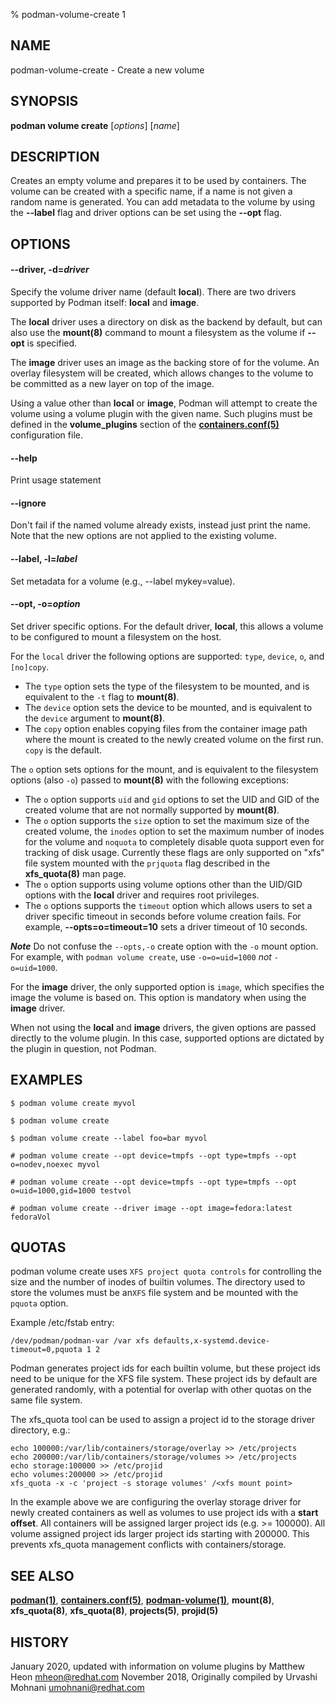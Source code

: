 % podman-volume-create 1

## NAME
podman\-volume\-create - Create a new volume

## SYNOPSIS
**podman volume create** [*options*] [*name*]

## DESCRIPTION

Creates an empty volume and prepares it to be used by containers. The volume
can be created with a specific name, if a name is not given a random name is
generated. You can add metadata to the volume by using the **--label** flag and
driver options can be set using the **--opt** flag.

## OPTIONS

#### **--driver**, **-d**=*driver*

Specify the volume driver name (default **local**).
There are two drivers supported by Podman itself: **local** and **image**.

The **local** driver uses a directory on disk as the backend by default, but can also use the **mount(8)** command to mount a filesystem as the volume if **--opt** is specified.

The **image** driver uses an image as the backing store of for the volume.
An overlay filesystem will be created, which allows changes to the volume to be committed as a new layer on top of the image.

Using a value other than **local** or **image**, Podman will attempt to create the volume using a volume plugin with the given name.
Such plugins must be defined in the **volume_plugins** section of the **[containers.conf(5)](https://github.com/containers/common/blob/main/docs/containers.conf.5.md)** configuration file.

#### **--help**

Print usage statement

#### **--ignore**

Don't fail if the named volume already exists, instead just print the name. Note that the new options are not applied to the existing volume.

#### **--label**, **-l**=*label*

Set metadata for a volume (e.g., --label mykey=value).

#### **--opt**, **-o**=*option*

Set driver specific options.
For the default driver, **local**, this allows a volume to be configured to mount a filesystem on the host.

For the `local` driver the following options are supported: `type`, `device`, `o`, and `[no]copy`.

  - The `type` option sets the type of the filesystem to be mounted, and is equivalent to the `-t` flag to **mount(8)**.
  - The `device` option sets the device to be mounted, and is equivalent to the `device` argument to **mount(8)**.
  - The `copy` option enables copying files from the container image path where the mount is created to the newly created volume on the first run.  `copy` is the default.

The `o` option sets options for the mount, and is equivalent to the filesystem
options (also `-o`) passed to **mount(8)** with the following exceptions:

  - The `o` option supports `uid` and `gid` options to set the UID and GID of the created volume that are not normally supported by **mount(8)**.
  - The `o` option supports the `size` option to set the maximum size of the created volume, the `inodes` option to set the maximum number of inodes for the volume and `noquota` to completely disable quota support even for tracking of disk usage. Currently these flags are only supported on "xfs" file system mounted with the `prjquota` flag described in the **xfs_quota(8)** man page.
  - The `o` option supports using volume options other than the UID/GID options with the **local** driver and requires root privileges.
  - The `o` options supports the `timeout` option which allows users to set a driver specific timeout in seconds before volume creation fails. For example, **--opts=o=timeout=10** sets a driver timeout of 10 seconds.

***Note*** Do not confuse the `--opts,-o` create option with the `-o` mount option.  For example, with `podman volume create`, use `-o=o=uid=1000` *not* `-o=uid=1000`.

For the **image** driver, the only supported option is `image`, which specifies the image the volume is based on.
This option is mandatory when using the **image** driver.

When not using the **local** and **image** drivers, the given options are passed directly to the volume plugin. In this case, supported options are dictated by the plugin in question, not Podman.

## EXAMPLES

```
$ podman volume create myvol

$ podman volume create

$ podman volume create --label foo=bar myvol

# podman volume create --opt device=tmpfs --opt type=tmpfs --opt o=nodev,noexec myvol

# podman volume create --opt device=tmpfs --opt type=tmpfs --opt o=uid=1000,gid=1000 testvol

# podman volume create --driver image --opt image=fedora:latest fedoraVol
```

## QUOTAS

podman volume create uses `XFS project quota controls` for controlling the size and the number of inodes of builtin volumes. The directory used to store the volumes must be an`XFS` file system and be mounted with the `pquota` option.

Example /etc/fstab entry:
```
/dev/podman/podman-var /var xfs defaults,x-systemd.device-timeout=0,pquota 1 2
```

Podman generates project ids for each builtin volume, but these project ids need to be unique for the XFS file system. These project ids by default are generated randomly, with a potential for overlap with other quotas on the same file
system.

The xfs_quota tool can be used to assign a project id to the storage driver directory, e.g.:

```
echo 100000:/var/lib/containers/storage/overlay >> /etc/projects
echo 200000:/var/lib/containers/storage/volumes >> /etc/projects
echo storage:100000 >> /etc/projid
echo volumes:200000 >> /etc/projid
xfs_quota -x -c 'project -s storage volumes' /<xfs mount point>
```

In the example above we are configuring the overlay storage driver for newly
created containers as well as volumes to use project ids with a **start offset**.
All containers will be assigned larger project ids (e.g. >= 100000).
All volume assigned project ids larger project ids starting with 200000.
This prevents xfs_quota management conflicts with containers/storage.

## SEE ALSO
**[podman(1)](podman.1.md)**, **[containers.conf(5)](https://github.com/containers/common/blob/main/docs/containers.conf.5.md)**, **[podman-volume(1)](podman-volume.1.md)**, **mount(8)**, **xfs_quota(8)**, **xfs_quota(8)**, **projects(5)**, **projid(5)**

## HISTORY
January 2020, updated with information on volume plugins by Matthew Heon <mheon@redhat.com>
November 2018, Originally compiled by Urvashi Mohnani <umohnani@redhat.com>
